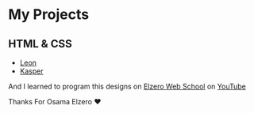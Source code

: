 # My Projects

## HTML & CSS

- [Leon](https://walid-allaf.github.io/Leon)
- [Kasper](https://walid-allaf.github.io/Kasper)

And I learned to program this designs on [Elzero Web School](https://elzero.org) on [YouTube](https://www.youtube.com/c/ElzeroInfo)

Thanks For Osama Elzero :heart:
